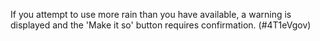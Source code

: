 If you attempt to use more rain than you have available, a warning is displayed and the 'Make it so' button requires confirmation.  (#4T1eVgov)
